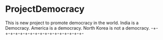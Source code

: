 # ProjectDemocracy
This is new project to promote democracy in the world.
India is a Democracy.
America is a democracy.
North Korea is not a democracy.
-+-+-+-+-+-+-+-+-+-+-+-+-+-+-+-+-+-
